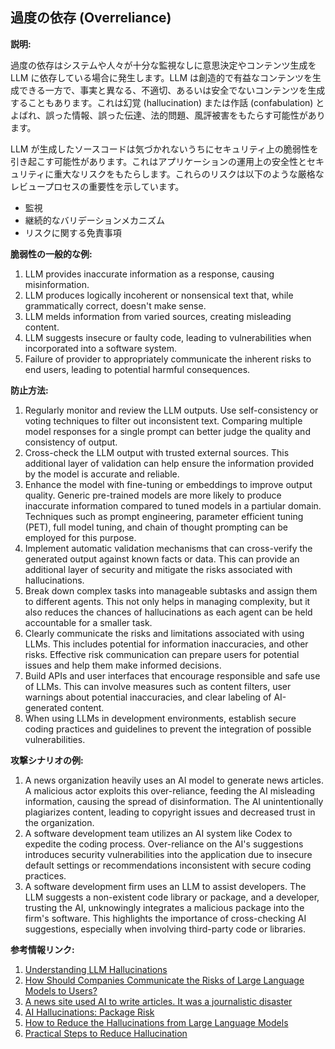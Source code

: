 ## 過度の依存 (Overreliance)

**説明:**

過度の依存はシステムや人々が十分な監視なしに意思決定やコンテンツ生成を LLM に依存している場合に発生します。LLM は創造的で有益なコンテンツを生成できる一方で、事実と異なる、不適切、あるいは安全でないコンテンツを生成することもあります。これは幻覚 (hallucination) または作話 (confabulation) とよばれ、誤った情報、誤った伝達、法的問題、風評被害をもたらす可能性があります。

LLM が生成したソースコードは気づかれないうちにセキュリティ上の脆弱性を引き起こす可能性があります。これはアプリケーションの運用上の安全性とセキュリティに重大なリスクをもたらします。これらのリスクは以下のような厳格なレビュープロセスの重要性を示しています。

- 監視
- 継続的なバリデーションメカニズム
- リスクに関する免責事項

**脆弱性の一般的な例:**

1. LLM provides inaccurate information as a response, causing misinformation. 
2. LLM produces logically incoherent or nonsensical text that, while grammatically correct, doesn't make sense.
3. LLM melds information from varied sources, creating misleading content.
4. LLM suggests insecure or faulty code, leading to vulnerabilities when incorporated into a software system.
5. Failure of provider to appropriately communicate the inherent risks to end users, leading to potential harmful consequences.

**防止方法:**

1. Regularly monitor and review the LLM outputs. Use self-consistency or voting techniques to filter out inconsistent text. Comparing multiple model responses for a single prompt can better judge the quality and consistency of output.
2. Cross-check the LLM output with trusted external sources. This additional layer of validation can help ensure the information provided by the model is accurate and reliable.
3. Enhance the model with fine-tuning or embeddings to improve output quality. Generic pre-trained models are more likely to produce inaccurate information compared to tuned models in a partiular domain.  Techniques such as prompt engineering, parameter efficient tuning (PET), full model tuning, and chain of thought prompting can be employed for this purpose.
4. Implement automatic validation mechanisms that can cross-verify the generated output against known facts or data. This can provide an additional layer of security and mitigate the risks associated with hallucinations.
5. Break down complex tasks into manageable subtasks and assign them to different agents. This not only helps in managing complexity, but it also reduces the chances of hallucinations as each agent can be held accountable for a smaller task.
6. Clearly communicate the risks and limitations associated with using LLMs. This includes potential for information inaccuracies, and other risks. Effective risk communication can prepare users for potential issues and help them make informed decisions.
7. Build APIs and user interfaces that encourage responsible and safe use of LLMs. This can involve measures such as content filters, user warnings about potential inaccuracies, and clear labeling of AI-generated content.
8. When using LLMs in development environments, establish secure coding practices and guidelines to prevent the integration of possible vulnerabilities.

**攻撃シナリオの例:**

1. A news organization heavily uses an AI model to generate news articles. A malicious actor exploits this over-reliance, feeding the AI misleading information, causing the spread of disinformation. The AI unintentionally plagiarizes content, leading to copyright issues and decreased trust in the organization.
2. A software development team utilizes an AI system like Codex to expedite the coding process. Over-reliance on the AI's suggestions introduces security vulnerabilities into the application due to insecure default settings or recommendations inconsistent with secure coding practices.
3. A software development firm uses an LLM to assist developers. The LLM suggests a non-existent code library or package, and a developer, trusting the AI, unknowingly integrates a malicious package into the firm's software. This highlights the importance of cross-checking AI suggestions, especially when involving third-party code or libraries.

**参考情報リンク:**

1. [Understanding LLM Hallucinations](https://towardsdatascience.com/llm-hallucinations-ec831dcd7786)
2. [How Should Companies Communicate the Risks of Large Language Models to Users?](https://techpolicy.press/how-should-companies-communicate-the-risks-of-large-language-models-to-users/)
3. [A news site used AI to write articles. It was a journalistic disaster](https://www.washingtonpost.com/media/2023/01/17/cnet-ai-articles-journalism-corrections/)
4. [AI Hallucinations: Package Risk](https://vulcan.io/blog/ai-hallucinations-package-risk)
5. [How to Reduce the Hallucinations from Large Language Models](https://thenewstack.io/how-to-reduce-the-hallucinations-from-large-language-models/)
6. [Practical Steps to Reduce Hallucination](https://newsletter.victordibia.com/p/practical-steps-to-reduce-hallucination)

